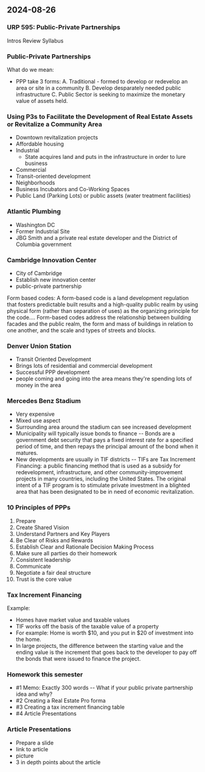 ## 2024-08-26

### URP 595: Public-Private Partnerships

Intros
Review Syllabus

### Public-Private Partnerships

What do we mean:
- PPP take 3 forms: 
    A. Traditional - formed to develop or redevelop an area or site in a community
    B. Develop desparately needed public infrastructure
    C. Public Sector is seeking to maximize the monetary value of assets held.

### Using P3s to Facilitate the Development of Real Estate Assets or Revitalize a Community Area

- Downtown revitalization projects
- Affordable housing
- Industrial
    - State acquires land and puts in the infrastructure in order to lure business
- Commercial
- Transit-oriented development
- Neighborhoods
- Business Incubators and Co-Working Spaces
- Public Land (Parking Lots) or public assets (water treatment facilities)

### Atlantic Plumbing

- Washington DC
- Former Industrial Site
- JBG Smith and a private real estate developer and the District of Columbia government

### Cambridge Innovation Center
- City of Cambridge
- Establish new innovation center
- public-private partnership

Form based codes: A form-based code is a land development regulation that fosters predictable built results and a high-quality public realm by using physical form (rather than separation of uses) as the organizing principle for the code…. Form-based codes address the relationship between building facades and the public realm, the form and mass of buildings in relation to one another, and the scale and types of streets and blocks.

### Denver Union Station
- Transit Oriented Development
- Brings lots of residential and commercial development
- Successful PPP development
- people coming and going into the area means they're spending lots of money in the area

### Mercedes Benz Stadium
- Very expensive
- Mixed use aspect
- Surrounding area around the stadium can see increased development
- Municipality will typically issue bonds to finance
-- Bonds are a government debt security that pays a fixed interest rate for a specified period of time, and then repays the principal amount of the bond when it matures.
- New developments are usually in TIF districts
-- TIFs are Tax Increment Financing: a public financing method that is used as a subsidy for redevelopment, infrastructure, and other community-improvement projects in many countries, including the United States. The original intent of a TIF program is to stimulate private investment in a blighted area that has been designated to be in need of economic revitalization.

### 10 Principles of PPPs
1. Prepare
2. Create Shared Vision
3. Understand Partners and Key Players
4. Be Clear of Risks and Rewards
5. Establish Clear and Rationale Decision Making Process
6. Make sure all parties do their homework
7. Consistent leadership
8. Communicate
9. Negotiate a fair deal structure
10. Trust is the core value 

### Tax Increment Financing

Example: 
- Homes have market value and taxable values
- TIF works off the basis of the taxable value of a property
- For example: Home is worth $10, and you put in $20 of investment into the home.
- In large projects, the difference between the starting value and the ending value is the increment that goes back to the developer to pay off the bonds that were issued to finance the project.

### Homework this semester

- #1 Memo: Exactly 300 words -- What if your public private partnership idea and why?
- #2 Creating a Real Estate Pro forma
- #3 Creating a tax increment financing table
- #4 Article Presentations

### Article Presentations

- Prepare a slide
- link to article
- picture
- 3 in depth points about the article
